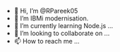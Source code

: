 - 👋 Hi, I’m @RPareek05
- 👀 I’m IBMi modernisation.
- 🌱 I’m currently learning Node.js ...
- 💞️ I’m looking to collaborate on ...
- 📫 How to reach me ...

<!---
RPareek05/RPareek05 is a ✨ special ✨ repository because its `README.md` (this file) appears on your GitHub profile.
You can click the Preview link to take a look at your changes.
--->
